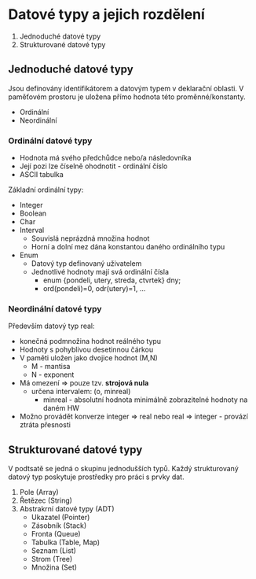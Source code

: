 # Datové typy a jejich rozdělení

1. Jednoduché datové typy
2. Strukturované datové typy

## Jednoduché datové typy

Jsou definovány identifikátorem a datovým typem v deklarační oblasti. V paměťovém prostoru je uložena přímo hodnota této proměnné/konstanty.

- Ordinální
- Neordinální

### Ordinální datové typy

- Hodnota má svého předchůdce nebo/a následovníka
- Její pozi lze číselně ohodnotit - ordinální číslo
- ASCII tabulka

Základní ordinální typy:

- Integer
- Boolean
- Char
- Interval
  - Souvislá neprázdná množina hodnot
  - Horní a dolní mez dána konstantou daného ordinálního typu
- Enum
  - Datový typ definovaný uživatelem
  - Jednotlivé hodnoty mají svá ordinální čísla
    - enum {pondeli, utery, streda, ctvrtek} dny;
    - ord(pondeli)=0, odr(utery)=1, ...

### Neordinální datové typy

Především datový typ real:

- konečná podmnožina hodnot reálného typu
- Hodnoty s pohyblivou desetinnou čárkou
- V paměti uložen jako dvojice hodnot (M,N)
  - M - mantisa
  - N - exponent
- Má omezení => pouze tzv. **strojová nula**
  - určena intervalem: (o, minreal)
    - minreal - absolutní hodnota minimálně zobrazitelné hodnoty na daném HW
- Možno provádět konverze integer => real nebo real => integer - provází ztráta přesnosti

## Strukturované datové typy

V podtsatě se jedná o skupinu jednodušších typů. Každý strukturovaný datový typ poskytuje prostředky pro práci s prvky dat.

1. Pole (Array)
2. Řetězec (String)
3. Abstrakrní datové typy (ADT)
   - Ukazatel (Pointer)
   - Zásobník (Stack)
   - Fronta (Queue)
   - Tabulka (Table, Map)
   - Seznam (List)
   - Strom (Tree)
   - Množina (Set)
